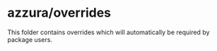 # azzura/overrides

This folder contains overrides which will automatically be required by package users.
